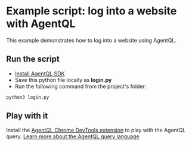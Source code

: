 # Example script: log into a website with AgentQL

This example demonstrates how to log into a website using AgentQL.

## Run the script

* [Install AgentQL SDK](https://docs.agentql.com/docs/installation/sdk-installation)
* Save this python file locally as **login.py**
* Run the following command from the project's folder:
```bash
python3 login.py
```

## Play with it

Install the [AgentQL Chrome DevTools extension](https://docs.agentql.com/docs/installation/chrome-extension-installation/) to play with the AgentQL query. [Learn more about the AgentQL query language](https://docs.agentql.com/docs/agentql-query/query-intro)